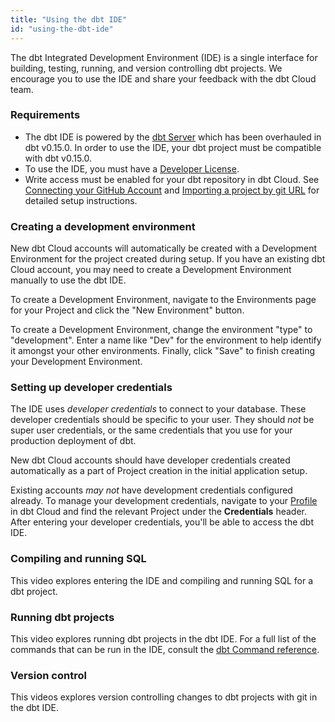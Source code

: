 ```yaml
---
title: "Using the dbt IDE"
id: "using-the-dbt-ide"
---
```


The dbt Integrated Development Environment (IDE) is a single interface for building, testing, running, and version controlling dbt projects. We encourage you to use the IDE and share your feedback with the dbt Cloud team.

### Requirements

- The dbt IDE is powered by the [dbt Server](rpc) which has been overhauled in dbt v0.15.0. In order to use the IDE, your dbt project must be compatible with dbt v0.15.0.
- To use the IDE, you must have a [Developer License](cloud-seats-and-users). 
- Write access must be enabled for your dbt repository in dbt Cloud. See [Connecting your GitHub Account](cloud-installing-the-github-application) and [Importing a project by git URL](cloud-import-a-project-by-git-url) for detailed setup instructions.

### Creating a development environment
New dbt Cloud accounts will automatically be created with a Development Environment for the project created during setup. If you have an existing dbt Cloud account, you may need to create a Development Environment manually to use the dbt IDE.

To create a Development Environment, navigate to the Environments page for your Project and click the "New Environment" button.

<Lightbox src="/img/docs/running-a-dbt-project/0d9f366-Screen_Shot_2019-11-19_at_12.13.28_PM.png" title="Creating a new environment for the Analytics project"/>

To create a Development Environment, change the environment "type" to "development". Enter a name like "Dev" for the environment to help identify it amongst your other environments. Finally, click "Save" to finish creating your Development Environment.

<Lightbox src="/img/docs/running-a-dbt-project/ec04c10-Screen_Shot_2019-11-19_at_12.13.46_PM.png" title="Creating a development environment"/>

### Setting up developer credentials

The IDE uses *developer credentials* to connect to your database. These developer credentials should be specific to your user. They should *not* be super user credentials, or the same credentials that you use for your production deployment of dbt.

New dbt Cloud accounts should have developer credentials created automatically as a part of Project creation in the initial application setup.

<Lightbox src="/img/docs/running-a-dbt-project/a810a20-Screen_Shot_2019-11-19_at_11.26.55_AM.png" title="Developer credentials are created during project setup"/>

Existing accounts *may not* have development credentials configured already. To manage your development credentials, navigate to your [Profile](https://cloud.getdbt.com/#/profile/) in dbt Cloud and find the relevant Project under the **Credentials** header. After entering your developer credentials, you'll be able to access the dbt IDE.

<Lightbox src="/img/docs/running-a-dbt-project/65fb95f-Screen_Shot_2019-11-19_at_11.30.00_AM.png" title="Configure developer credentials in your Profile."/>

### Compiling and running SQL

This video explores entering the IDE and compiling and running SQL for a dbt project.


<LoomVideo id="a4a1695e0f2445ffbbef8a2ccf514877" />

### Running dbt projects

This video explores running dbt projects in the dbt IDE. For a full list of the commands that can be run in the IDE, consult the [dbt Command reference](dbt-commands).

<LoomVideo id="3f247c8ee0c7414b88eb64ac75b8918d" />

### Version control

This videos explores version controlling changes to dbt projects with git in the dbt IDE.

<LoomVideo id="efa64fa9db6346c4b0f4c64999146445" />

